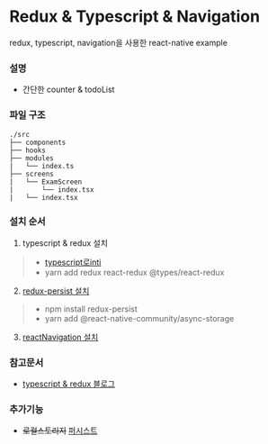 # Redux & Typescript & Navigation
redux, typescript, navigation을 사용한 react-native example

### 설명
- 간단한 counter & todoList

### 파일 구조
```
./src
├── components
├── hooks
├── modules
|   └── index.ts
├── screens
|   └── ExamScreen
|       └── index.tsx
|   └── index.tsx

```

### 설치 순서
1. typescript & redux 설치
> - [typescript로inti](https://facebook.github.io/react-native/docs/typescript)
> - yarn add redux react-redux @types/react-redux
2. [redux-persist 설치](https://github.com/rt2zz/redux-persist)
> - npm install redux-persist
> - yarn add @react-native-community/async-storage
3. [reactNavigation 설치](https://reactnavigation.org/docs/en/getting-started.html)

### 참고문서
- [typescript & redux 블로그](https://velog.io/@velopert/use-typescript-and-redux-like-a-pro#usetodos)

### 추가기능
- ~~로컬스토리지~~ [퍼시스트](https://medium.com/humanscape-tech/redux-persist-%EC%95%8C%EC%95%84%EB%B3%B4%EA%B8%B0-2077c9e566d9)